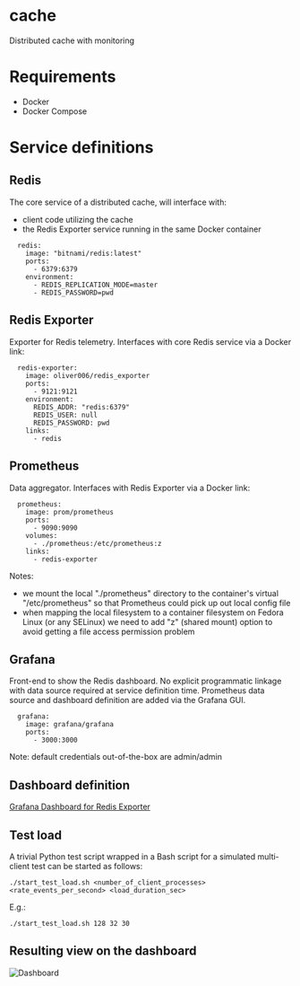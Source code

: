 # cache

Distributed cache with monitoring

# Requirements

  - Docker
  - Docker Compose

# Service definitions

## Redis

The core service of a distributed cache, will interface with:
  - client code utilizing the cache
  - the Redis Exporter service running in the same Docker container

```
  redis:
    image: "bitnami/redis:latest"
    ports:
      - 6379:6379
    environment:
      - REDIS_REPLICATION_MODE=master
      - REDIS_PASSWORD=pwd
```

## Redis Exporter

Exporter for Redis telemetry. Interfaces with core Redis service via a Docker link:

```
  redis-exporter:
    image: oliver006/redis_exporter
    ports:
      - 9121:9121
    environment:
      REDIS_ADDR: "redis:6379"
      REDIS_USER: null
      REDIS_PASSWORD: pwd
    links:
      - redis
```

## Prometheus

Data aggregator. Interfaces with Redis Exporter via a Docker link:

```
  prometheus:
    image: prom/prometheus
    ports:
      - 9090:9090
    volumes:
      - ./prometheus:/etc/prometheus:z
    links:
      - redis-exporter
```

Notes:
  - we mount the local "./prometheus" directory to the container's virtual "/etc/prometheus" so that Prometheus could pick up out local config file
  - when mapping the local filesystem to a container filesystem on Fedora Linux (or any SELinux) we need to add "z" (shared mount) option to avoid getting a file access permission problem

## Grafana

Front-end to show the Redis dashboard. No explicit programmatic linkage with data source required at service definition time.
Prometheus data source and dashboard definition are added via the Grafana GUI.

```
  grafana:
    image: grafana/grafana
    ports:
      - 3000:3000
```

Note: default credentials out-of-the-box are admin/admin

## Dashboard definition

[Grafana Dashboard for Redis Exporter](https://grafana.com/grafana/dashboards/763-redis-dashboard-for-prometheus-redis-exporter-1-x/)

## Test load

A trivial Python test script wrapped in a Bash script for a simulated multi-client test can be started as follows:

```
./start_test_load.sh <number_of_client_processes> <rate_events_per_second> <load_duration_sec>
```

E.g.:

```
./start_test_load.sh 128 32 30
```

## Resulting view on the dashboard

![Dashboard](https://raw.github.com/dmitryaleks/cache/master/dashboard/redis-dashboard-prometheus-grafana.png)

